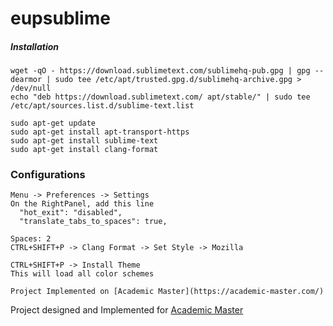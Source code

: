 # eupsublime

##### Installation
```
wget -qO - https://download.sublimetext.com/sublimehq-pub.gpg | gpg --dearmor | sudo tee /etc/apt/trusted.gpg.d/sublimehq-archive.gpg > /dev/null
echo "deb https://download.sublimetext.com/ apt/stable/" | sudo tee /etc/apt/sources.list.d/sublime-text.list

sudo apt-get update
sudo apt-get install apt-transport-https
sudo apt-get install sublime-text
sudo apt-get install clang-format
```

### Configurations
```
Menu -> Preferences -> Settings
On the RightPanel, add this line
  "hot_exit": "disabled",
  "translate_tabs_to_spaces": true,
```
```
Spaces: 2
CTRL+SHIFT+P -> Clang Format -> Set Style -> Mozilla
```
```
CTRL+SHIFT+P -> Install Theme
This will load all color schemes

Project Implemented on [Academic Master](https://academic-master.com/)

```

Project designed and Implemented for [Academic Master](https://academic-master.com/)

